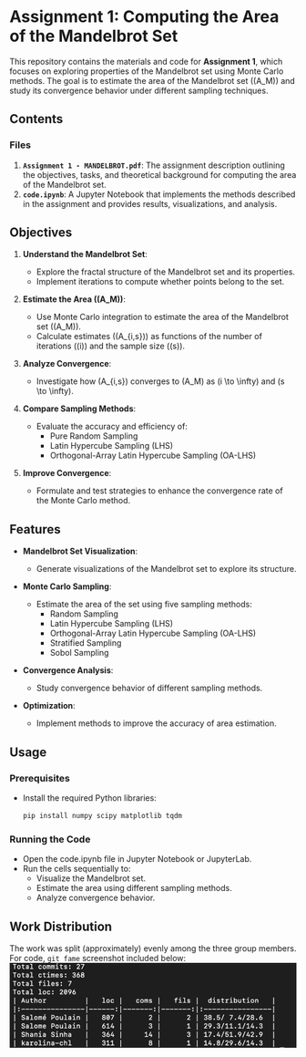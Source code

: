 # Assignment 1: Computing the Area of the Mandelbrot Set

This repository contains the materials and code for **Assignment 1**, which focuses on exploring properties of the Mandelbrot set using Monte Carlo methods. The goal is to estimate the area of the Mandelbrot set (\(A_M\)) and study its convergence behavior under different sampling techniques.

## Contents

### Files
1. **`Assignment 1 - MANDELBROT.pdf`**: The assignment description outlining the objectives, tasks, and theoretical background for computing the area of the Mandelbrot set.
2. **`code.ipynb`**: A Jupyter Notebook that implements the methods described in the assignment and provides results, visualizations, and analysis.

## Objectives
1. **Understand the Mandelbrot Set**:
   - Explore the fractal structure of the Mandelbrot set and its properties.
   - Implement iterations to compute whether points belong to the set.

2. **Estimate the Area (\(A_M\))**:
   - Use Monte Carlo integration to estimate the area of the Mandelbrot set (\(A_M\)).
   - Calculate estimates (\(A_{i,s}\)) as functions of the number of iterations (\(i\)) and the sample size (\(s\)).

3. **Analyze Convergence**:
   - Investigate how \(A_{i,s}\) converges to \(A_M\) as \(i \to \infty\) and \(s \to \infty\).
   <!-- - Ensure a balance between \(i\) and \(s\) to maintain comparable error levels. -->

4. **Compare Sampling Methods**:
   - Evaluate the accuracy and efficiency of:
     - Pure Random Sampling
     - Latin Hypercube Sampling (LHS)
     - Orthogonal-Array Latin Hypercube Sampling (OA-LHS)

5. **Improve Convergence**:
   - Formulate and test strategies to enhance the convergence rate of the Monte Carlo method.

## Features
- **Mandelbrot Set Visualization**:
  - Generate visualizations of the Mandelbrot set to explore its structure.
  
- **Monte Carlo Sampling**:
  - Estimate the area of the set using five sampling methods:
    - Random Sampling
    - Latin Hypercube Sampling (LHS)
    - Orthogonal-Array Latin Hypercube Sampling (OA-LHS)
    - Stratified Sampling
    - Sobol Sampling

- **Convergence Analysis**:
  - Study convergence behavior of different sampling methods.

- **Optimization**:
  - Implement methods to improve the accuracy of area estimation.

## Usage

### Prerequisites
- Install the required Python libraries:
  ```bash
  pip install numpy scipy matplotlib tqdm
  ```

### Running the Code
- Open the code.ipynb file in Jupyter Notebook or JupyterLab.
- Run the cells sequentially to:
    - Visualize the Mandelbrot set.
    - Estimate the area using different sampling methods.
    - Analyze convergence behavior.

## Work Distribution

The work was split (approximately) evenly among the three group members. For code, `git fame` screenshot included below:
![](git-fame_report.png)